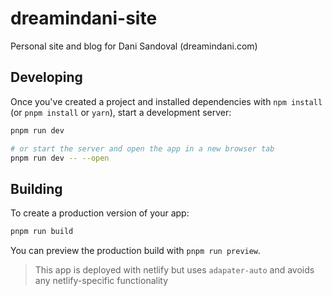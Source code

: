 # dreamindani-site

Personal site and blog for Dani Sandoval (dreamindani.com)

## Developing

Once you've created a project and installed dependencies with `npm install` (or `pnpm install` or `yarn`), start a development server:

```bash
pnpm run dev

# or start the server and open the app in a new browser tab
pnpm run dev -- --open
```

## Building

To create a production version of your app:

```bash
pnpm run build
```

You can preview the production build with `pnpm run preview`.

> This app is deployed with netlify but uses `adapater-auto` and avoids any netlify-specific functionality
